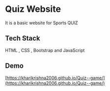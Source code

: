 
# Quiz Website

It is a basic website for Sports QUIZ 



## Tech Stack

HTML , CSS , Bootstrap and JavaScript  


## Demo


[https://kharikrishna2006.github.io/Quiz--game/](https://kharikrishna2006.github.io/Quiz--game/)

